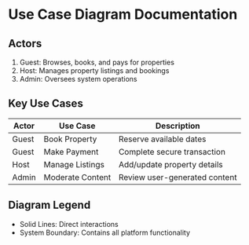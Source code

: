 # Use Case Diagram Documentation

## Actors
1. Guest: Browses, books, and pays for properties
2. Host: Manages property listings and bookings
3. Admin: Oversees system operations

## Key Use Cases
| Actor  | Use Case               | Description                          |
|--------|------------------------|--------------------------------------|
| Guest  | Book Property          | Reserve available dates              |
| Guest  | Make Payment           | Complete secure transaction          |
| Host   | Manage Listings        | Add/update property details          |
| Admin  | Moderate Content       | Review user-generated content        |

## Diagram Legend
- Solid Lines: Direct interactions
- System Boundary: Contains all platform functionality

